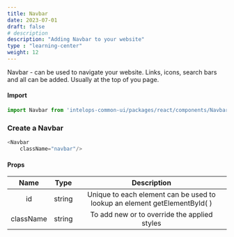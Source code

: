 ```yaml
---
title: Navbar
date: 2023-07-01
draft: false
# description
description: "Adding Navbar to your website"
type : "learning-center"
weight: 12
---
```


Navbar - can be used to navigate your website. Links, icons, search bars and all can be added. Usually at the top of you page.

#### Import 
```js
import Navbar from 'intelops-common-ui/packages/react/components/Navbar/src';
```

### Create a Navbar
```js
<Navbar
    className="navbar"/>
```

#### Props

| **Name**    |  **Type**   |**Description**       |
| :----:      |    :----:   |    :----:            |
| id          | string      | Unique to each element can be used to lookup an element getElementById( ) |
| className   | string      | To add new or to override the applied styles |